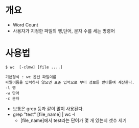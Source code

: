 # 개요
- Word Count
- 사용자가 지정한 파일의 행,단어, 문자 수를 세는 명령어


# 사용법
```
$ wc  [-clmw] [file ....]

기본형식 : wc 옵션 파일이름
파일이름을 입력하지 않으면 표준 입력으로 부터 정보를 받아들여 계산한다.
-l 행
-w 단어
-c 문자
```

- 보통은 grep 등과 같이 많이 사용된다.
- grep "test" [file_name] | wc -l  
  - [file_name]에서 test라는 단어가 몇 개 있는지 갯수 세기 
